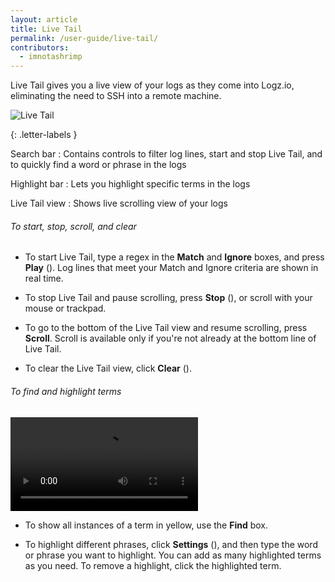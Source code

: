 ```yaml
---
layout: article
title: Live Tail
permalink: /user-guide/live-tail/
contributors:
  - imnotashrimp
---
```


Live Tail gives you a live view of your logs as they come into Logz.io, eliminating the need to SSH into a remote machine.

![Live Tail]({{site.baseurl}}/images/live-tail/live-tail--live-tail-annotated.png)

{: .letter-labels }

  Search bar
  : Contains controls to filter log lines, start and stop Live Tail, and to quickly find a word or phrase in the logs

  Highlight bar
  : Lets you highlight specific terms in the logs

  Live Tail view
  : Shows live scrolling view of your logs

###### To start, stop, scroll, and clear

* To start Live Tail, type a regex in the **Match** and **Ignore** boxes, and press **Play** (<i class="li li-play"></i>). Log lines that meet your Match and Ignore criteria are shown in real time.

* To stop Live Tail and pause scrolling, press **Stop** (<i class="li li-stop"></i>), or scroll with your mouse or trackpad.

* To go to the bottom of the Live Tail view and resume scrolling, press **Scroll**. Scroll is available only if you're not already at the bottom line of Live Tail.

* To clear the Live Tail view, click **Clear** (<i class="li li-clear"></i>).

###### To find and highlight terms

  <video autoplay loop>
    <source src="{{site.baseurl}}/videos/live-tail/live-tail--highlight-bar.mp4" type="video/mp4" />
  </video>

* To show all instances of a term in yellow, use the **Find** box.

* To highlight different phrases, click **Settings** (<i class="fas fa-ellipsis-h"></i>), and then type the word or phrase you want to highlight. You can add as many highlighted terms as you need. To remove a highlight, click the highlighted term.